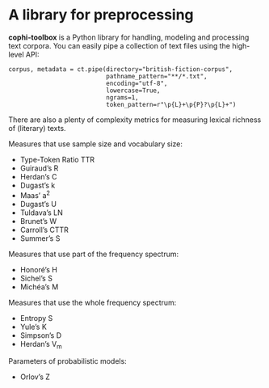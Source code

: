# A library for preprocessing

**cophi-toolbox** is a Python library for handling, modeling and processing text corpora. You
can easily pipe a collection of text files using the high-level API:

```
corpus, metadata = ct.pipe(directory="british-fiction-corpus",
                           pathname_pattern="**/*.txt",
                           encoding="utf-8",
                           lowercase=True,
                           ngrams=1,
                           token_pattern=r"\p{L}+\p{P}?\p{L}+")
```

There are also a plenty of complexity metrics for measuring lexical richness of (literary) texts.

Measures that use sample size and vocabulary size:
  * Type-Token Ratio TTR
  * Guiraud’s R
  * Herdan’s C
  * Dugast’s k
  * Maas’ a<sup>2</sup>
  * Dugast’s U
  * Tuldava’s LN
  * Brunet’s W
  * Carroll’s CTTR
  * Summer’s S

Measures that use part of the frequency spectrum:
  * Honoré’s H
  * Sichel’s S
  * Michéa’s M

Measures that use the whole frequency spectrum:
  * Entropy S
  * Yule’s K
  * Simpson’s D
  * Herdan’s V<sub>m</sub>

Parameters of probabilistic models:
  * Orlov’s Z